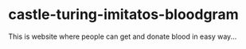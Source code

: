 # castle-turing-imitatos-bloodgram
This is website where people can get and donate blood in easy way...
